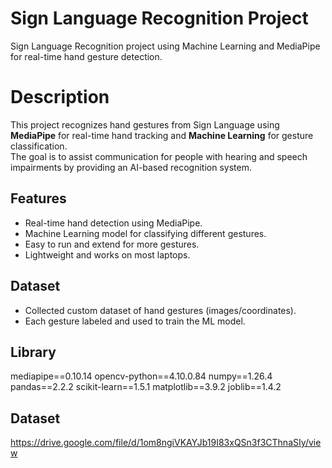 # Sign Language Recognition Project
Sign Language Recognition project using Machine Learning and MediaPipe for real-time hand gesture detection.

# Description
This project recognizes hand gestures from Sign Language using **MediaPipe** for real-time hand tracking and **Machine Learning** for gesture classification.  
The goal is to assist communication for people with hearing and speech impairments by providing an AI-based recognition system.

## Features
- Real-time hand detection using MediaPipe.
- Machine Learning model for classifying different gestures.
- Easy to run and extend for more gestures.
- Lightweight and works on most laptops.

## Dataset
- Collected custom dataset of hand gestures (images/coordinates).
- Each gesture labeled and used to train the ML model.

## Library
mediapipe==0.10.14
opencv-python==4.10.0.84
numpy==1.26.4
pandas==2.2.2
scikit-learn==1.5.1
matplotlib==3.9.2
joblib==1.4.2

## Dataset
https://drive.google.com/file/d/1om8ngiVKAYJb19I83xQSn3f3CThnaSIy/view

